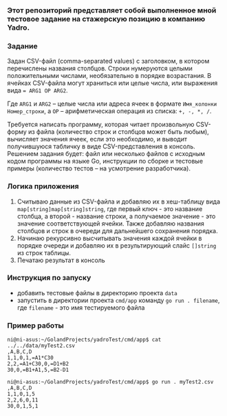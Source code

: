 ### Этот репозиторий представляет собой выполненное мной тестовое задание на стажерскую позицию в компанию Yadro.

### Задание
Задан CSV-файл (comma-separated values) с заголовком, в котором перечислены названия столбцов. Строки нумеруются
целыми положительными числами, необязательно в порядке возрастания. В ячейках CSV-файла могут храниться или целые числа, или выражения вида `= ARG1 OP ARG2`.

Где `ARG1` и `ARG2` – целые числа или адреса ячеек в формате `Имя_колонки` `Номер_строки`, а `OP` – арифметическая операция
из списка: `+, -, *, /`.

Требуется написать программу, которая читает произвольную CSV-форму из файла (количество строк и столбцов может быть любым), вычисляет значения ячеек, если это необходимо, и выводит получившуюся табличку в виде CSV-представления в консоль. Решением задания будет: файл или несколько файлов с исходным кодом программы на языке Go, инструкции по
сборке и тестовые примеры (количество тестов – на усмотрение разработчика).

### Логика приложения
1. Считываю данные из CSV-файла и добавляю их в хеш-таблицу вида `map[string]map[string]string`, где первый ключ - это название столбца, а второй - название строки, а получаемое значение - это значение соответствующей ячейки. Также добавляю названия столбцов и строк в очереди для дальнейшего сохранения порядка.
2. Начинаю рекурсивно высчитывать значения каждой ячейки в порядке очереди и добавляю их в результирующий слайс `[]string` из строк таблицы.
3. Печатаю результат в консоль

### Инструкция по запуску
- добавить тестовые файлы в директорию проекта `data` 
- запустить в директории проекта `cmd/app` команду `go run . filename`, где `filename` - это имя тестируемого файла

### Пример работы
```shell
ni@ni-asus:~/GolandProjects/yadroTest/cmd/app$ cat ../../data/myTest2.csv
,A,B,C,D
1,1,0,1,=A1*C30
2,2,=A1+C30,0,=D1+B2
30,0,=B1+A1,5,=B2-D1

ni@ni-asus:~/GolandProjects/yadroTest/cmd/app$ go run . myTest2.csv
,A,B,C,D
1,1,0,1,5
2,2,6,0,11
30,0,1,5,1

```
